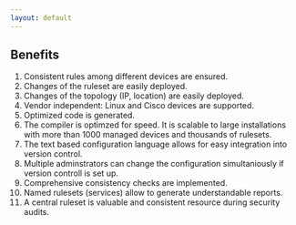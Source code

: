 ```yaml
---
layout: default
---
```


## Benefits

1. Consistent rules among different devices are ensured.
1. Changes of the ruleset are easily deployed.
1. Changes of the topology (IP, location) are easily deployed.
1. Vendor independent: Linux and Cisco devices are supported.
1. Optimized code is generated.
1. The compiler is optimzed for speed. It is scalable to 
   large installations with 
   more than 1000 managed devices 
   and thousands of rulesets.
1. The text based configuration language allows for easy integration into
   version control.
1. Multiple adminstrators can change the configuration simultaniously 
   if version controll is set up.
1. Comprehensive consistency checks are implemented.
1. Named rulesets (services) allow to generate understandable reports.
1. A central ruleset is valuable and consistent resource during security audits.
